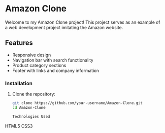 # Amazon Clone

Welcome to my Amazon Clone project! This project serves as an example of a web development project imitating the Amazon website.
## Features

- Responsive design
- Navigation bar with search functionality
- Product category sections
- Footer with links and company information

### Installation

1. Clone the repository:

   ```bash
   git clone https://github.com/your-username/Amazon-Clone.git
   cd Amazon-Clone

   Technologies Used
HTML5
CSS3
